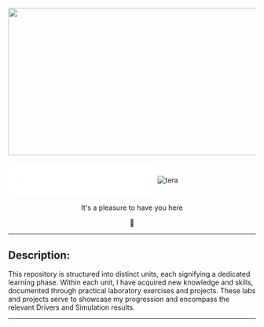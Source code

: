 <p align="center">
  <img src="https://user-images.githubusercontent.com/74038190/212748830-4c709398-a386-4761-84d7-9e10b98fbe6e.gif" width="900" height="300">
</p>



<img align="center" alt="Coding" width="300" src="https://github.com/mgtera200/Master-Embedded-System/blob/main/%5BUnit.4.2%5D%20System.Architecting/gif2.gif" style="display:inline;">


<img align="center" alt="tera" width="200" src="https://user-images.githubusercontent.com/74038190/229223156-0cbdaba9-3128-4d8e-8719-b6b4cf741b67.gif" style="display:inline;">


<p align="center">It's a pleasure to have you here</p>


<p align="center">👋</p>








---

## Description:

This repository is structured into distinct units, each signifying a dedicated learning phase. Within each unit, I have acquired new knowledge and skills, documented through practical laboratory exercises and projects. These labs and projects serve to showcase my progression and encompass the relevant Drivers and Simulation results.

---